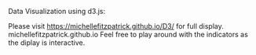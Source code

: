 Data Visualization using d3.js:

Please visit https://michellefitzpatrick.github.io/D3/ for full display. michellefitzpatrick.github.io
Feel free to play around with the indicators as the diplay is interactive.
